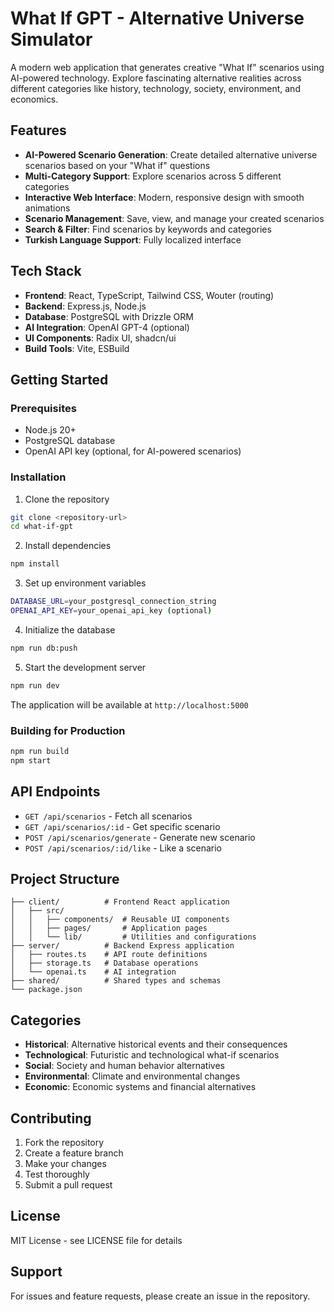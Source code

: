 # What If GPT - Alternative Universe Simulator

A modern web application that generates creative "What If" scenarios using AI-powered technology. Explore fascinating alternative realities across different categories like history, technology, society, environment, and economics.

## Features

- **AI-Powered Scenario Generation**: Create detailed alternative universe scenarios based on your "What if" questions
- **Multi-Category Support**: Explore scenarios across 5 different categories
- **Interactive Web Interface**: Modern, responsive design with smooth animations
- **Scenario Management**: Save, view, and manage your created scenarios
- **Search & Filter**: Find scenarios by keywords and categories
- **Turkish Language Support**: Fully localized interface

## Tech Stack

- **Frontend**: React, TypeScript, Tailwind CSS, Wouter (routing)
- **Backend**: Express.js, Node.js
- **Database**: PostgreSQL with Drizzle ORM
- **AI Integration**: OpenAI GPT-4 (optional)
- **UI Components**: Radix UI, shadcn/ui
- **Build Tools**: Vite, ESBuild

## Getting Started

### Prerequisites

- Node.js 20+
- PostgreSQL database
- OpenAI API key (optional, for AI-powered scenarios)

### Installation

1. Clone the repository
```bash
git clone <repository-url>
cd what-if-gpt
```

2. Install dependencies
```bash
npm install
```

3. Set up environment variables
```bash
DATABASE_URL=your_postgresql_connection_string
OPENAI_API_KEY=your_openai_api_key (optional)
```

4. Initialize the database
```bash
npm run db:push
```

5. Start the development server
```bash
npm run dev
```

The application will be available at `http://localhost:5000`

### Building for Production

```bash
npm run build
npm start
```

## API Endpoints

- `GET /api/scenarios` - Fetch all scenarios
- `GET /api/scenarios/:id` - Get specific scenario
- `POST /api/scenarios/generate` - Generate new scenario
- `POST /api/scenarios/:id/like` - Like a scenario

## Project Structure

```
├── client/          # Frontend React application
│   ├── src/
│   │   ├── components/  # Reusable UI components
│   │   ├── pages/       # Application pages
│   │   └── lib/         # Utilities and configurations
├── server/          # Backend Express application
│   ├── routes.ts    # API route definitions
│   ├── storage.ts   # Database operations
│   └── openai.ts    # AI integration
├── shared/          # Shared types and schemas
└── package.json
```

## Categories

- **Historical**: Alternative historical events and their consequences
- **Technological**: Futuristic and technological what-if scenarios
- **Social**: Society and human behavior alternatives
- **Environmental**: Climate and environmental changes
- **Economic**: Economic systems and financial alternatives

## Contributing

1. Fork the repository
2. Create a feature branch
3. Make your changes
4. Test thoroughly
5. Submit a pull request

## License

MIT License - see LICENSE file for details

## Support

For issues and feature requests, please create an issue in the repository.